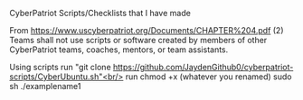CyberPatriot Scripts/Checklists that I have made 



From https://www.uscyberpatriot.org/Documents/CHAPTER%204.pdf
(2) Teams shall not use scripts or software created by members of other CyberPatriot teams, coaches, mentors, or team assistants.

Using scripts
run "git clone https://github.com/JaydenGithub0/cyberpatriot-scripts/CyberUbuntu.sh"<br/> run chmod +x (whatever you renamed)
sudo sh ./examplename1



